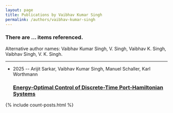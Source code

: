 ```yaml
---
layout: page
title: Publications by Vaibhav Kumar Singh
permalink: /authors/vaibhav-kumar-singh
---
```


<h3 id="number-posts">There are ... items referenced.</h3>
<p id='info-authors'>Alternative author names: Vaibhav Kumar Singh, V. Singh, Vaibhav K. Singh, Vaibhav Singh, V. K. Singh.</p>
<hr />
<ul class="post-list">
<li><span class='post-meta'>2025 -- Arijit Sarkar, Vaibhav Kumar Singh, Manuel Schaller, Karl Worthmann</span><h3><a class='post-link' href="{{ site.baseurl }}/energy-optimal-control-of-discrete-time-port-hamiltonian-systems">Energy-Optimal Control of Discrete-Time Port-Hamiltonian Systems</a></h3></li>

</ul>
{% include count-posts.html %}
